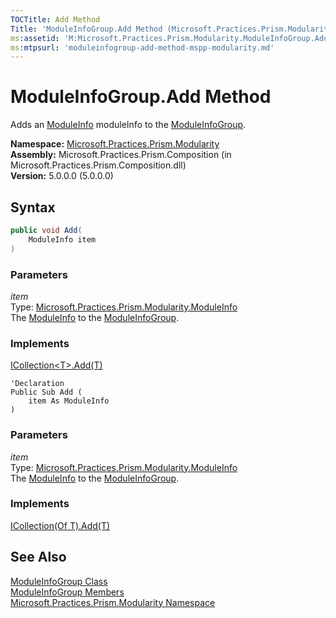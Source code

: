 ```yaml
---
TOCTitle: Add Method
Title: 'ModuleInfoGroup.Add Method (Microsoft.Practices.Prism.Modularity)'
ms:assetid: 'M:Microsoft.Practices.Prism.Modularity.ModuleInfoGroup.Add(Microsoft.Practices.Prism.Modularity.ModuleInfo)'
ms:mtpsurl: 'moduleinfogroup-add-method-mspp-modularity.md'
---
```


# ModuleInfoGroup.Add Method

Adds an [ModuleInfo](/patterns-practices/reference/moduleinfo-class-mspp-modularity) moduleInfo to the [ModuleInfoGroup](/patterns-practices/reference/moduleinfogroup-class-mspp-modularity).

**Namespace:** [Microsoft.Practices.Prism.Modularity](/patterns-practices/reference/mspp-modularity-namespace)  
**Assembly:** Microsoft.Practices.Prism.Composition (in Microsoft.Practices.Prism.Composition.dll)  
**Version:** 5.0.0.0 (5.0.0.0)

## Syntax

```C#
public void Add(
	ModuleInfo item
)

```

### Parameters

*item*  
Type: [Microsoft.Practices.Prism.Modularity.ModuleInfo](/patterns-practices/reference/moduleinfo-class-mspp-modularity)  
The [ModuleInfo](/patterns-practices/reference/moduleinfo-class-mspp-modularity) to the [ModuleInfoGroup](/patterns-practices/reference/moduleinfogroup-class-mspp-modularity).

### Implements

[ICollection&lt;T&gt;.Add(T)](http://msdn.microsoft.com/en-us/library/63ywd54z)


```VB
'Declaration
Public Sub Add ( 
	item As ModuleInfo
)
```

### Parameters

*item*  
Type: [Microsoft.Practices.Prism.Modularity.ModuleInfo](/patterns-practices/reference/moduleinfo-class-mspp-modularity)  
The [ModuleInfo](/patterns-practices/reference/moduleinfo-class-mspp-modularity) to the [ModuleInfoGroup](/patterns-practices/reference/moduleinfogroup-class-mspp-modularity).

### Implements

[ICollection(Of T).Add(T)](http://msdn.microsoft.com/en-us/library/63ywd54z)

## See Also

[ModuleInfoGroup Class](/patterns-practices/reference/moduleinfogroup-class-mspp-modularity)  
[ModuleInfoGroup Members](/patterns-practices/reference/moduleinfogroup-members-mspp-modularity)  
[Microsoft.Practices.Prism.Modularity Namespace](/patterns-practices/reference/mspp-modularity-namespace)  